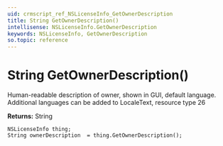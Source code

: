 ```yaml
---
uid: crmscript_ref_NSLicenseInfo_GetOwnerDescription
title: String GetOwnerDescription()
intellisense: NSLicenseInfo.GetOwnerDescription
keywords: NSLicenseInfo, GetOwnerDescription
so.topic: reference
---
```


# String GetOwnerDescription()

Human-readable description of owner, shown in GUI, default language. Additional languages can be added to LocaleText, resource type 26

**Returns:** String

```crmscript
NSLicenseInfo thing;
String ownerDescription  = thing.GetOwnerDescription();
```

